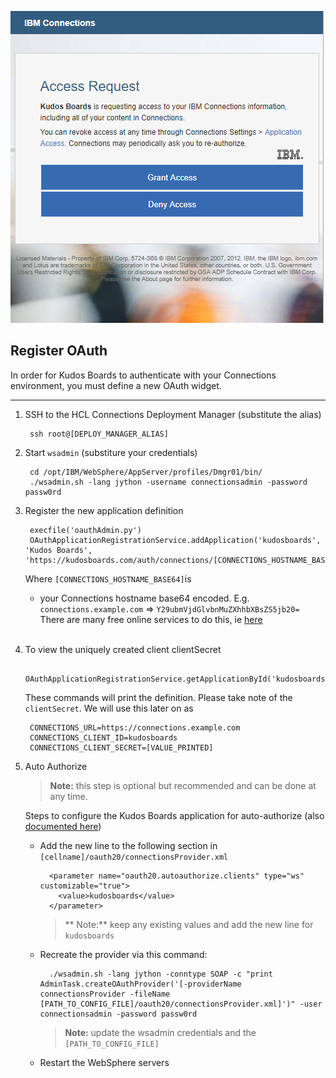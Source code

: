 ![Outcome](/assets/connections/auth.png)


## Register OAuth
In order for Kudos Boards to authenticate with your Connections environment, you must define a new OAuth widget.

---

1. SSH to the HCL Connections Deployment Manager (substitute the alias)

        ssh root@[DEPLOY_MANAGER_ALIAS]

1. Start `wsadmin` (substiture your credentials)

        cd /opt/IBM/WebSphere/AppServer/profiles/Dmgr01/bin/
        ./wsadmin.sh -lang jython -username connectionsadmin -password passw0rd

1. Register the new application definition

        execfile('oauthAdmin.py')
        OAuthApplicationRegistrationService.addApplication('kudosboards', 'Kudos Boards', 'https://kudosboards.com/auth/connections/[CONNECTIONS_HOSTNAME_BASE64]/callback')

    Where `[CONNECTIONS_HOSTNAME_BASE64]`is

      - your Connections hostname base64 encoded.  E.g.</br>
        `connections.example.com` => `Y29ubmVjdGlvbnMuZXhhbXBsZS5jb20=`</br>
        There are many free online services to do this, ie [here](https://www.base64encode.net/)</br></br>


1. To view the uniquely created client clientSecret

        OAuthApplicationRegistrationService.getApplicationById('kudosboards')


    These commands will print the definition. Please take note of the `clientSecret`.  We will use this later on as

        CONNECTIONS_URL=https://connections.example.com
        CONNECTIONS_CLIENT_ID=kudosboards
        CONNECTIONS_CLIENT_SECRET=[VALUE_PRINTED]

1. Auto Authorize

    > **Note:** this step is optional but recommended and can be done at any time.

    Steps to configure the Kudos Boards application for auto-authorize (also [documented here](https://www.ibm.com/support/knowledgecenter/en/SSYGQH_6.0.0/admin/admin/t_admin_registeroauthclientwprovider.html))

    - Add the new line to the following section in `[cellname]/oauth20/connectionsProvider.xml`

            <parameter name="oauth20.autoauthorize.clients" type="ws" customizable="true">
              <value>kudosboards</value>
            </parameter>

        > ** Note:** keep any existing values and add the new line for `kudosboards`

    - Recreate the provider via this command:

            ./wsadmin.sh -lang jython -conntype SOAP -c "print AdminTask.createOAuthProvider('[-providerName connectionsProvider -fileName  [PATH_TO_CONFIG_FILE]/oauth20/connectionsProvider.xml]')" -user connectionsadmin -password passw0rd

        > **Note:** update the wsadmin credentials and the `[PATH_TO_CONFIG_FILE]`

    - Restart the WebSphere servers
